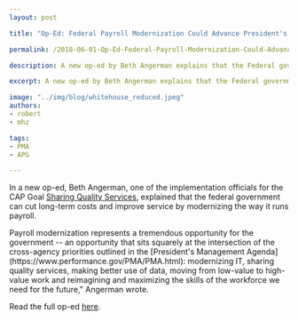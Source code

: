 ```yaml
---
layout: post

title: "Op-Ed: Federal Payroll Modernization Could Advance President's Management Agenda and Cross-Agency Priority Goals"

permalink: /2018-06-01-Op-Ed-Federal-Payroll-Modernization-Could-Advance-PMA.md/

description: A new op-ed by Beth Angerman explains that the Federal government can cut long-term costs and improve service by modernizing the way it runs payroll.

excerpt: A new op-ed by Beth Angerman explains that the Federal government can cut long-term costs and improve service by modernizing the way it runs payroll.

image: "../img/blog/whitehouse_reduced.jpeg"
authors:
- robert
- mhz

tags:
- PMA
- APG

---
```


In a new op-ed, Beth Angerman, one of the implementation officials for the CAP Goal [Sharing Quality Services](https://www.performance.gov/CAP/CAP_goal_5.html), explained that the federal government can cut long-term costs and improve service by modernizing the way it runs payroll.

<div class="testimonial-blockquote">
Payroll modernization represents a tremendous opportunity for the government -- an opportunity that sits squarely at the intersection of the cross-agency priorities outlined in the [President's Management Agenda](https://www.performance.gov/PMA/PMA.html): modernizing IT, sharing quality services, making better use of data, moving from low-value to high-value work and reimagining and maximizing the skills of the workforce we need for the future," Angerman wrote.
</div>

Read the full op-ed [here](https://fcw.com/articles/2018/05/30/comment-payroll-cloud-gsa-angerman.aspx).
